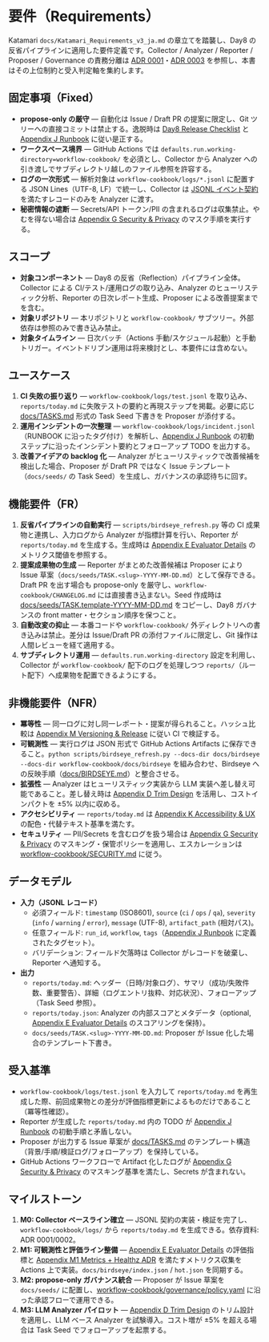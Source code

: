 # 要件（Requirements）

Katamari `docs/Katamari_Requirements_v3_ja.md` の章立てを踏襲し、Day8 の反省パイプラインに適用した要件定義です。Collector / Analyzer / Reporter / Proposer / Governance の責務分離は [ADR 0001](../../adr/0001-collector-analyzer-reporter-pipeline.md)・[ADR 0003](../../adr/0003-propose-only-governance.md) を参照し、本書はその上位制約と受入判定軸を集約します。

## 固定事項（Fixed）
- **propose-only の厳守** — 自動化は Issue / Draft PR の提案に限定し、Git ツリーへの直接コミットは禁止する。逸脱時は [Day8 Release Checklist](../../Release_Checklist.md) と [Appendix J Runbook](../../addenda/J_Runbook.md) に従い是正する。
- **ワークスペース境界** — GitHub Actions では `defaults.run.working-directory=workflow-cookbook/` を必須とし、Collector から Analyzer への引き渡しでサブディレクトリ越しのファイル参照を許容する。
- **ログの一次形式** — 解析対象は `workflow-cookbook/logs/*.jsonl` に配置する JSON Lines（UTF-8, LF）で統一し、Collector は [JSONL イベント契約](../../adr/0002-jsonl-event-contract.md) を満たすレコードのみを Analyzer に渡す。
- **秘密情報の遮断** — Secrets/API トークン/PII の含まれるログは収集禁止。やむを得ない場合は [Appendix G Security & Privacy](../../addenda/G_Security_Privacy.md) のマスク手順を実行する。

## スコープ
- **対象コンポーネント** — Day8 の反省（Reflection）パイプライン全体。Collector による CI/テスト/運用ログの取り込み、Analyzer のヒューリスティック分析、Reporter の日次レポート生成、Proposer による改善提案までを含む。
- **対象リポジトリ** — 本リポジトリと `workflow-cookbook/` サブツリー。外部依存は参照のみで書き込み禁止。
- **対象タイムライン** — 日次バッチ（Actions 手動/スケジュール起動）と手動トリガー。イベントドリブン運用は将来検討とし、本要件には含めない。

## ユースケース
1. **CI 失敗の振り返り** — `workflow-cookbook/logs/test.jsonl` を取り込み、`reports/today.md` に失敗テストの要約と再現ステップを掲載。必要に応じ [docs/TASKS.md](../../TASKS.md) 形式の Task Seed 下書きを Proposer が添付する。
2. **運用インシデントの一次整理** — `workflow-cookbook/logs/incident.jsonl`（RUNBOOK に沿ったタグ付け）を解析し、[Appendix J Runbook](../../addenda/J_Runbook.md) の初動ステップに沿ったインシデント要約とフォローアップ TODO を出力する。
3. **改善アイデアの backlog 化** — Analyzer がヒューリスティックで改善候補を検出した場合、Proposer が Draft PR ではなく Issue テンプレート（`docs/seeds/` の Task Seed）を生成し、ガバナンスの承認待ちに回す。

## 機能要件（FR）
1. **反省パイプラインの自動実行** — `scripts/birdseye_refresh.py` 等の CI 成果物と連携し、入力ログから Analyzer が指標計算を行い、Reporter が `reports/today.md` を生成する。生成時は [Appendix E Evaluator Details](../../addenda/E_Evaluator_Details.md) のメトリクス閾値を参照する。
2. **提案成果物の生成** — Reporter がまとめた改善候補は Proposer により Issue 草案（`docs/seeds/TASK.<slug>-YYYY-MM-DD.md`）として保存できる。Draft PR を出す場合も propose-only を厳守し、`workflow-cookbook/CHANGELOG.md` には直接書き込まない。Seed 作成時は [docs/seeds/TASK.template-YYYY-MM-DD.md](../seeds/TASK.template-YYYY-MM-DD.md) をコピーし、Day8 ガバナンスの front matter・セクション順序を保つこと。
3. **自動改変の抑止** — 本番コードや `workflow-cookbook/` 外ディレクトリへの書き込みは禁止。差分は Issue/Draft PR の添付ファイルに限定し、Git 操作は人間レビューを経て適用する。
4. **サブディレクトリ運用** — `defaults.run.working-directory` 設定を利用し、Collector が `workflow-cookbook/` 配下のログを処理しつつ `reports/`（ルート配下）へ成果物を配置できるようにする。

## 非機能要件（NFR）
- **冪等性** — 同一ログに対し同一レポート・提案が得られること。ハッシュ比較は [Appendix M Versioning & Release](../../addenda/M_Versioning_Release.md) に従い CI で検証する。
- **可観測性** — 実行ログは JSON 形式で GitHub Actions Artifacts に保存できること。`python scripts/birdseye_refresh.py --docs-dir docs/birdseye --docs-dir workflow-cookbook/docs/birdseye` を組み合わせ、Birdseye への反映手順（[docs/BIRDSEYE.md](../../BIRDSEYE.md)）と整合させる。
- **拡張性** — Analyzer はヒューリスティック実装から LLM 実装へ差し替え可能であること。差し替え時は [Appendix D Trim Design](../../addenda/D_Trim_Design.md) を活用し、コストインパクトを ±5% 以内に収める。
- **アクセシビリティ** — `reports/today.md` は [Appendix K Accessibility & UX](../../addenda/K_Accessibility_UX.md) の配色・代替テキスト基準を満たす。
- **セキュリティ** — PII/Secrets を含むログを扱う場合は [Appendix G Security & Privacy](../../addenda/G_Security_Privacy.md) のマスキング・保管ポリシーを適用し、エスカレーションは [workflow-cookbook/SECURITY.md](../../../workflow-cookbook/SECURITY.md) に従う。

## データモデル
- **入力（JSONL レコード）**
  - 必須フィールド: `timestamp` (ISO8601), `source` (`ci` / `ops` / `qa`), `severity` (`info` / `warning` / `error`), `message` (UTF-8), `artifact_path` (相対パス)。
  - 任意フィールド: `run_id`, `workflow`, `tags`（[Appendix J Runbook](../../addenda/J_Runbook.md) に定義されたタグセット）。
  - バリデーション: フィールド欠落時は Collector がレコードを破棄し、Reporter へ通知する。
- **出力**
  - `reports/today.md`: ヘッダー（日時/対象ログ）、サマリ（成功/失敗件数、重要警告）、詳細（ログエントリ抜粋、対応状況）、フォローアップ（Task Seed 参照）。
  - `reports/today.json`: Analyzer の内部スコアとメタデータ（optional, [Appendix E Evaluator Details](../../addenda/E_Evaluator_Details.md) のスコアリングを保持）。
  - `docs/seeds/TASK.<slug>-YYYY-MM-DD.md`: Proposer が Issue 化した場合のテンプレート下書き。

## 受入基準
- `workflow-cookbook/logs/test.jsonl` を入力して `reports/today.md` を再生成した際、前回成果物との差分が評価指標更新によるものだけであること（冪等性確認）。
- Reporter が生成した `reports/today.md` 内の TODO が [Appendix J Runbook](../../addenda/J_Runbook.md) の初動手順と矛盾しない。
- Proposer が出力する Issue 草案が [docs/TASKS.md](../../TASKS.md) のテンプレート構造（背景/手順/検証ログ/フォローアップ）を保持している。
- GitHub Actions ワークフローで Artifact 化したログが [Appendix G Security & Privacy](../../addenda/G_Security_Privacy.md) のマスキング基準を満たし、Secrets が含まれない。

## マイルストーン
1. **M0: Collector ベースライン確立** — JSONL 契約の実装・検証を完了し、`workflow-cookbook/logs/` から `reports/today.md` を生成できる。依存資料: ADR 0001/0002。
2. **M1: 可観測性と評価ライン整備** — [Appendix E Evaluator Details](../../addenda/E_Evaluator_Details.md) の評価指標と [Appendix M1 Metrics + Healthz ADR](../../addenda/M1_Metrics_Healthz_ADR.md) を満たすメトリクス収集を Actions 上で実装。`docs/birdseye/index.json` / `hot.json` を同期する。
3. **M2: propose-only ガバナンス統合** — Proposer が Issue 草案を `docs/seeds/` に配置し、[workflow-cookbook/governance/policy.yaml](../../../workflow-cookbook/governance/policy.yaml) に沿った承認フローで運用できる。
4. **M3: LLM Analyzer パイロット** — [Appendix D Trim Design](../../addenda/D_Trim_Design.md) のトリム設計を適用し、LLM ベース Analyzer を試験導入。コスト増が ±5% を超える場合は Task Seed でフォローアップを起票する。
